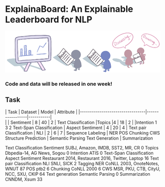 # ExplainaBoard: An Explainable Leaderboard for NLP

<img src="./fig/logo-full-v2.png" width="800" class="center">





### Code and data will be released in one week!

## Task 

| Task             				  | Dataset | Model | Attribute | 
|---------------------------------|-----------------|-----------|  
|				| Sentiment		  | 8       | 40    | 2         |
Text Classification |Topics |4 | 18 | 2 |
					|Intention 1 3 2
Text-Span Classification | Aspect Sentiment | 4 | 20 | 4 |
Text pair Classification | NLI | 2 | 6 | 7 |
Sequence Labeling        | NER 
						POS	
						Chunking
						CWS
Structure Prediction | Semantic Parsing
Text Generation | Summarization 

Text Classification	Sentiment	SUBJ, Amazon, IMDB, SST2, MR, CR	0
	Topics	Dbpedia-14, AG News, Sogou	0
	Intention	ATIS	0
Text-Span Classification	Aspect Sentiment	Restaurant 2014, Restaurant 2016, Twitter, Laptop	16
Text pair Classification	NLI	SNLI, SICK	2
Tagging	NER	CoNLL 2003, OnoteNotes, WNUT	87
	POS	ptb2	6
	Chunking	CoNLL 2000	6
	CWS	MSR, PKU, CTB, CityU, NCC, SXU, CKIP	64
Text generation	Semantic Parsing		0
	Summarization	CNNDM, Xsum	33

